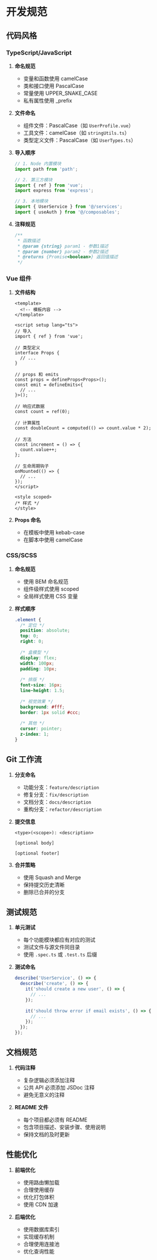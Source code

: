 # 开发规范

## 代码风格

### TypeScript/JavaScript

1. **命名规范**
   - 变量和函数使用 camelCase
   - 类和接口使用 PascalCase
   - 常量使用 UPPER_SNAKE_CASE
   - 私有属性使用 _prefix

2. **文件命名**
   - 组件文件：PascalCase（如 `UserProfile.vue`）
   - 工具文件：camelCase（如 `stringUtils.ts`）
   - 类型定义文件：PascalCase（如 `UserTypes.ts`）

3. **导入顺序**
   ```typescript
   // 1. Node 内置模块
   import path from 'path';
   
   // 2. 第三方模块
   import { ref } from 'vue';
   import express from 'express';
   
   // 3. 本地模块
   import { UserService } from '@/services';
   import { useAuth } from '@/composables';
   ```

4. **注释规范**
   ```typescript
   /**
    * 函数描述
    * @param {string} param1 - 参数1描述
    * @param {number} param2 - 参数2描述
    * @returns {Promise<boolean>} 返回值描述
    */
   ```

### Vue 组件

1. **文件结构**
   ```vue
   <template>
     <!-- 模板内容 -->
   </template>
   
   <script setup lang="ts">
   // 导入
   import { ref } from 'vue';
   
   // 类型定义
   interface Props {
     // ...
   }
   
   // props 和 emits
   const props = defineProps<Props>();
   const emit = defineEmits<{
     // ...
   }>();
   
   // 响应式数据
   const count = ref(0);
   
   // 计算属性
   const doubleCount = computed(() => count.value * 2);
   
   // 方法
   const increment = () => {
     count.value++;
   };
   
   // 生命周期钩子
   onMounted(() => {
     // ...
   });
   </script>
   
   <style scoped>
   /* 样式 */
   </style>
   ```

2. **Props 命名**
   - 在模板中使用 kebab-case
   - 在脚本中使用 camelCase

### CSS/SCSS

1. **命名规范**
   - 使用 BEM 命名规范
   - 组件级样式使用 scoped
   - 全局样式使用 CSS 变量

2. **样式顺序**
   ```css
   .element {
     /* 定位 */
     position: absolute;
     top: 0;
     right: 0;
     
     /* 盒模型 */
     display: flex;
     width: 100px;
     padding: 10px;
     
     /* 排版 */
     font-size: 16px;
     line-height: 1.5;
     
     /* 视觉效果 */
     background: #fff;
     border: 1px solid #ccc;
     
     /* 其他 */
     cursor: pointer;
     z-index: 1;
   }
   ```

## Git 工作流

1. **分支命名**
   - 功能分支：`feature/description`
   - 修复分支：`fix/description`
   - 文档分支：`docs/description`
   - 重构分支：`refactor/description`

2. **提交信息**
   ```
   <type>(<scope>): <description>
   
   [optional body]
   
   [optional footer]
   ```

3. **合并策略**
   - 使用 Squash and Merge
   - 保持提交历史清晰
   - 删除已合并的分支

## 测试规范

1. **单元测试**
   - 每个功能模块都应有对应的测试
   - 测试文件与源文件同目录
   - 使用 `.spec.ts` 或 `.test.ts` 后缀

2. **测试命名**
   ```typescript
   describe('UserService', () => {
     describe('create', () => {
       it('should create a new user', () => {
         // ...
       });
       
       it('should throw error if email exists', () => {
         // ...
       });
     });
   });
   ```

## 文档规范

1. **代码注释**
   - 复杂逻辑必须添加注释
   - 公共 API 必须添加 JSDoc 注释
   - 避免无意义的注释

2. **README 文件**
   - 每个项目都必须有 README
   - 包含项目描述、安装步骤、使用说明
   - 保持文档的及时更新

## 性能优化

1. **前端优化**
   - 使用路由懒加载
   - 合理使用缓存
   - 优化打包体积
   - 使用 CDN 加速

2. **后端优化**
   - 使用数据库索引
   - 实现缓存机制
   - 合理使用连接池
   - 优化查询性能 